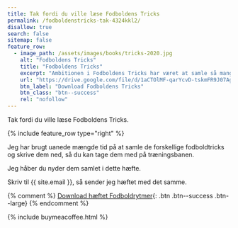 ```yaml
---
title: Tak fordi du ville læse Fodboldens Tricks
permalink: /fodboldenstricks-tak-4324kkl2/
disallow: true
search: false
sitemap: false
feature_row:
  - image_path: /assets/images/books/tricks-2020.jpg
    alt: "Fodboldens Tricks"
    title: "Fodboldens Tricks"
    excerpt: "Ambitionen i Fodboldens Tricks har været at samle så mange tricks, driblinger, finter, finurlige spark som overhovedet muligt. Der er masser at gå i gang med."
    url: "https://drive.google.com/file/d/1aCTOlMF-qarYcvD-tskmFR9J07Ag29Ee/view?usp=sharing"
    btn_label: "Download Fodboldens Tricks"
    btn_class: "btn--success"
    rel: "nofollow"
---
```


Tak fordi du ville læse Fodboldens Tricks.

{% include feature_row type="right" %}

Jeg har brugt uanede mængde tid på at samle de forskellige fodboldtricks og skrive dem ned, så du kan tage dem med på træningsbanen. 

Jeg håber du nyder dem samlet i dette hæfte.

Skriv til {{ site.email }}, så sender jeg hæftet med det samme.

{% comment %}
[Download hæftet Fodboldrytmer](/assets/pdf/paid/fodboldrytmer-2005.pdf){: .btn .btn--success .btn--large}
{% endcomment %}

{% include buymeacoffee.html %}
